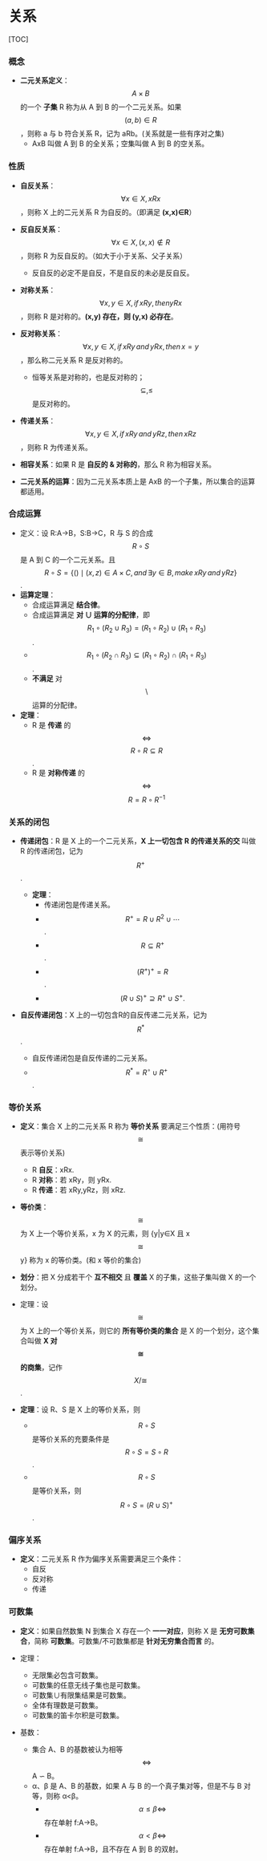 # 关系

[TOC]

### 概念

- **二元关系定义**：$$A \times B$$ 的一个 **子集** R 称为从 A 到 B 的一个二元关系。如果 $$(a,b)\in R$$，则称 a 与 b 符合关系 R，记为 aRb。(关系就是一些有序对之集)
  - AxB 叫做 A 到 B 的全关系；空集叫做 A 到 B 的空关系。

### 性质

- **自反关系**：$$\forall x \in X, xRx$$，则称 X 上的二元关系 R 为自反的。（即满足 **(x,x)∈R**）
- **反自反关系**：$$\forall x \in X, (x,x) \notin R$$，则称 R 为反自反的。（如大于小于关系、父子关系）
  - 反自反的必定不是自反，不是自反的未必是反自反。

- **对称关系**：$$\forall x,y \in X, if \, xRy, \, then yRx$$，则称 R 是对称的。**(x,y) 存在，则 (y,x) 必存在**。
- **反对称关系**：$$\forall x,y \in X, \, if \, xRy \,and \, yRx, \, then \, x=y$$，那么称二元关系 R 是反对称的。
  - 恒等关系是对称的，也是反对称的；$$\subseteq, \leq$$ 是反对称的。

- **传递关系**：$$\forall x,y \in X, \, if \, xRy \, and \, yRz, \, then \, xRz$$，则称 R 为传递关系。

- **相容关系**：如果 R 是 **自反的 & 对称的**，那么 R 称为相容关系。

- **二元关系的运算**：因为二元关系本质上是 AxB 的一个子集，所以集合的运算都适用。

### 合成运算

- 定义：设 R:A→B，S:B→C，R 与 S 的合成 $$R \circ S$$ 是 A 到 C 的一个二元关系。且 $$R \circ S = \{()\mid(x,z)\in A \times C, and \, \exists y \in B, make \, xRy \, and \, yRz\}$$.
- **运算定理**：
  - 合成运算满足 **结合律**。
  - 合成运算满足 **对 ∪ 运算的分配律**，即 $$R_1 \circ (R_2 \cup R_3)=(R_1 \circ R_2)\cup(R_1 \circ R_3)$$.
  - $$R_1 \circ (R_2 \cap R_3) \subseteq (R_1 \circ R_2)\cap(R_1 \circ R_3)$$.
  - **不满足** 对 $$\setminus$$ 运算的分配律。
- **定理**：
  - R 是 **传递** 的 $$\Leftrightarrow$$ $$R \circ R \subseteq R$$.
  - R 是 **对称传递** 的 $$\Leftrightarrow$$ $$R = R \circ R^{-1}$$

### 关系的闭包

- **传递闭包**：R 是 X 上的一个二元关系，**X 上一切包含 R 的传递关系的交** 叫做 R 的传递闭包，记为 $$R^+$$.

  - **定理**： 
    - 传递闭包是传递关系。
    - $$R^+ = R \cup R^2 \cup \cdots$$.
    - $$R \subseteq R^+$$.
    - $$(R^+)^+ = R$$.
    - $$(R \cup S)^+ \supseteq R^+ \cup S^+.$$

- **自反传递闭包**：X 上的一切包含R的自反传递二元关系，记为 $$R^*$$.

  - 自反传递闭包是自反传递的二元关系。
  - $$R^*=R^{\circ} \cup R^+$$.
  
### 等价关系

- **定义**：集合 X 上的二元关系 R 称为 **等价关系** 要满足三个性质：(用符号 $$\cong$$ 表示等价关系)
  - R **自反**：xRx.
  - R **对称**：若 xRy，则 yRx.
  - R **传递**：若 xRy,yRz，则 xRz.

- **等价类**：$$\cong$$ 为 X 上一个等价关系，x 为 X 的元素，则 {y|y∈X 且 x $$\cong$$ y} 称为 x 的等价类。(和 x 等价的集合)

- **划分**：把 X 分成若干个 **互不相交** 且 **覆盖** X 的子集，这些子集叫做 X 的一个划分。
- 定理：设 $$\cong$$ 为 X 上的一个等价关系，则它的 **所有等价类的集合** 是 X 的一个划分，这个集合叫做 **X 对 $$\cong$$ 的商集**，记作 $$X/\cong$$.

- **定理**：设 R、S 是 X 上的等价关系，则
  - $$R \circ S$$ 是等价关系的充要条件是 $$R \circ S = S \circ R$$.
  - $$R \circ S$$ 是等价关系，则 $$R \circ S = (R \cup S)^+$$.

### 偏序关系

- **定义**：二元关系 R 作为偏序关系需要满足三个条件：
  - 自反
  - 反对称
  - 传递

### 可数集

- **定义**：如果自然数集 N 到集合 X 存在一个 **一一对应**，则称 X 是 **无穷可数集合**，简称 **可数集**。可数集/不可数集都是 **针对无穷集合而言** 的。
- 定理：
  - 无限集必包含可数集。
  - 可数集的任意无线子集也是可数集。
  - 可数集∪有限集结果是可数集。
  - 全体有理数是可数集。
  - 可数集的笛卡尔积是可数集。

- 基数：
  - 集合 A、B 的基数被认为相等 $$\Leftrightarrow$$ A ∽ B。
  - α、β 是 A、B 的基数，如果 A 与 B 的一个真子集对等，但是不与 B 对等，则称 α<β。
    - $$\alpha\leq\beta \Leftrightarrow$$ 存在单射 f:A→B。
    - $$\alpha < \beta \Leftrightarrow$$ 存在单射 f:A→B，且不存在 A 到 B 的双射。
